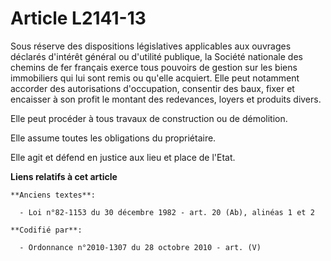 # Article L2141-13

Sous réserve des dispositions législatives applicables aux ouvrages déclarés d'intérêt général ou d'utilité publique, la
Société nationale des chemins de fer français exerce tous pouvoirs de gestion sur les biens immobiliers qui lui sont remis ou
qu'elle acquiert. Elle peut notamment accorder des autorisations d'occupation, consentir des baux, fixer et encaisser à son
profit le montant des redevances, loyers et produits divers.

Elle peut procéder à tous travaux de construction ou de démolition.

Elle assume toutes les obligations du propriétaire.

Elle agit et défend en justice aux lieu et place de l'Etat.

**Liens relatifs à cet article**

	**Anciens textes**:

	  - Loi n°82-1153 du 30 décembre 1982 - art. 20 (Ab), alinéas 1 et 2

	**Codifié par**:

	  - Ordonnance n°2010-1307 du 28 octobre 2010 - art. (V)

